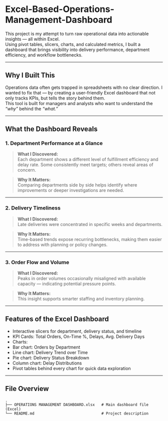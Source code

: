 # Excel-Based-Operations-Management-Dashboard


This project is my attempt to turn raw operational data into actionable insights — all within Excel.  
Using pivot tables, slicers, charts, and calculated metrics, I built a dashboard that brings visibility into delivery performance, department efficiency, and workflow bottlenecks.

---

##  Why I Built This

Operations data often gets trapped in spreadsheets with no clear direction. I wanted to fix that — by creating a user-friendly Excel dashboard that not only tracks KPIs, but tells the story behind them.  
This tool is built for managers and analysts who want to understand the *“why”* behind the *“what.”*

---

##  What the Dashboard Reveals

###  1. Department Performance at a Glance  
> **What I Discovered:**  
Each department shows a different level of fulfillment efficiency and delay rate. Some consistently meet targets; others reveal areas of concern.

> **Why It Matters:**  
Comparing departments side by side helps identify where improvements or deeper investigations are needed.

---

###  2. Delivery Timeliness  
> **What I Discovered:**  
Late deliveries were concentrated in specific weeks and departments.

> **Why It Matters:**  
Time-based trends expose recurring bottlenecks, making them easier to address with planning or policy changes.

---

###  3. Order Flow and Volume  
> **What I Discovered:**  
Peaks in order volumes occasionally misaligned with available capacity — indicating potential pressure points.

> **Why It Matters:**  
This insight supports smarter staffing and inventory planning.

---

##  Features of the Excel Dashboard

-  Interactive slicers for department, delivery status, and timeline
-  KPI Cards: Total Orders, On-Time %, Delays, Avg. Delivery Days
-  Charts:
  - Bar chart: Orders by Department
  - Line chart: Delivery Trend over Time
  - Pie chart: Delivery Status Breakdown
  - Column chart: Delay Distributions
-  Pivot tables behind every chart for quick data exploration

---

##  File Overview

```plaintext
.
├── OPERATIONS MANAGEMENT DASHBOARD.xlsx   # Main dashboard file (Excel)
└── README.md                              # Project description

